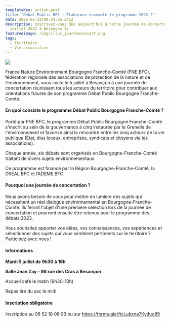 ```yaml
---
templateKey: action-post
title: "Débat Public BFC : Élaborons ensemble le programme 2023 !"
date: 2022-05-12T09:24:26.341Z
description: Inscrivez-vous dès aujourd'hui à notre journée de concertation le 5
  juillet 2022 à Besançon 👍
featuredimage: /img/illus_journéeconcert.png
tags:
  - Territoire
  - Vie associative
---
```

![](/img/2022_affiche-dp-bfc_journéeconcert_400px.png#img-center)

France Nature Environnement Bourgogne Franche-Comté (FNE BFC), fédération régionale des associations de protection de la nature et de l’environnement, vous invite le 5 juillet à Besançon à une journée de concertation réunissant tous les acteurs du territoire pour contribuer aux orientations futures de son programme Débat Public Bourgogne Franche-Comté.

#### En quoi consiste le programme Débat Public Bourgogne Franche-Comté ?

Porté par FNE BFC, le programme Débat Public Bourgogne Franche-Comté s'inscrit au sein de la gouvernance à cinq instaurée par le Grenelle de l'environnement et favorise ainsi la rencontre entre les cinq acteurs de la vie publique (État, élus locaux, entreprises, syndicats et citoyens via les associations).

Chaque année, six débats sont organisés en Bourgogne-Franche-Comté traitant de divers sujets environnementaux.

Ce programme est financé par la Région Bourgogne-Franche-Comté, la DREAL BFC et l’ADEME BFC.

#### Pourquoi une journée de concertation ?

Nous avons besoin de vous pour mettre en lumière des sujets qui nécessitent un réel dialogue environnemental en Bourgogne-Franche-Comté. Ils feront l'objet d'une première sélection lors de la journée de concertation et pourront ensuite être retenus pour le programme des débats 2023.

Vous souhaitez apporter vos idées, vos connaissances, vos expériences et sélectionner des sujets qui vous semblent pertinents sur le territoire ? Participez avec nous !

#### Informations

**Mardi 5 juillet de 9h30 à 16h**

**Salle Jean Zay – 98 rue des Cras à Besançon**

Accueil café le matin (9h30-10h)

Repas tiré du sac le midi

#### Inscription obligatoire

Inscription au 06 52 18 06 93 ou sur [](http://linktr.ee/DebatPublicBFC)<https://forms.gle/ficLubxna7Kvduo89>